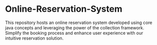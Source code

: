 # Online-Reservation-System
This repository hosts an online reservation system developed using core java concepts and leveraging the power of the collection framework. Simplify the booking process and enhance user experience with our intuitive reservation solution.
